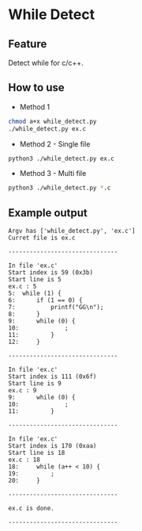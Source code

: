 # While Detect
## Feature
Detect while for c/c++.

## How to use
* Method 1
```bash
chmod a+x while_detect.py
./while_detect.py ex.c
```
* Method 2 - Single file
```bash
python3 ./while_detect.py ex.c
```
* Method 3 - Multi file
```bash
python3 ./while_detect.py *.c
```

## Example output
```shell
Argv has ['while_detect.py', 'ex.c']
Curret file is ex.c

-------------------------------

In file 'ex.c'
Start index is 59 (0x3b)
Start line is 5
ex.c : 5
5: 	while (1) {
6: 		if (1 == 0) {
7: 			printf("GG\n");
8: 		}
9: 		while (0) {
10: 			;
11: 		}
12: 	}

-------------------------------

In file 'ex.c'
Start index is 111 (0x6f)
Start line is 9
ex.c : 9
9: 		while (0) {
10: 			;
11: 		}

-------------------------------

In file 'ex.c'
Start index is 170 (0xaa)
Start line is 18
ex.c : 18
18: 	while (a++ < 10) {
19: 		;
20: 	}

-------------------------------

ex.c is done.

-------------------------------
```
